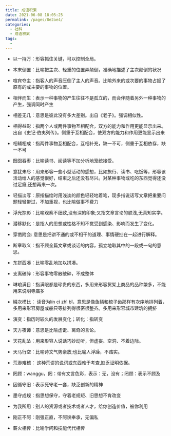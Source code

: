 ```yaml
---
title: 成语积累
date: 2021-06-08 18:05:25
permalink: /pages/8e2ae4/
categories:
  - 社科
  - 成语积累
tags:
  - 
---
```

* 以一持万：形容抓住关键，可以控制全局。
* 本末倒置：比喻把主次、轻重的位置弄颠倒，准确地描述了主次颠倒的状况
* 喧宾夺主：指客人的声音压倒了主人的声音。比喻外来的或次要的事物占据了原有的或主要的事物的位置。

* 相伴而生：表示一种事物的产生往往不是孤立的，而会伴随着另外一种事物的产生，强调同时产生

* 相差无几：意思是彼此没有多大差别。出自《老子》。强调相似性。

* 相得益彰：指两个人或两件事物互相配合，双方的能力和作用更能显示出来。出自《史记·伯夷列传》。侧重于互相配合，使双方的能力和作用更能显示出来

* 相辅相成：指两件事物互相配合，互相补充，缺一不可，侧重于互相依存，缺一不可

* 囫囵吞枣：比喻读书、阅读等不加分析地笼统接受。

* 意犹未尽：用来形容一些小型活动的感想，比如旅行、读书、吃饭等，形容该活动给人的感觉很好，结束之后还没有尽兴。对某种事物或吃的东西觉得还没过足瘾,还想再来一次。

* 轻描淡写：原指描绘时用浅淡的颜色轻轻地着笔，现多指说话写文章把重要问题轻轻带过，不加重视，也比喻做事不费力

* 浮光掠影：比喻观察不细致,没有深的印象;又指文章言论的肤浅,无真知实学。

* 潜移默化：是指人的思想或性格不知不觉受到感染、影响而发生了变化。

* 穿凿附会: 意思是把讲不通的或不相干的道理、事情硬扯在一起进行解释。

* 断章取义：指不顾全篇文章或谈话的内容，孤立地取其中的一段或一句的意思。

* 东拼西凑：比喻零乱地加以拼凑。

* 支离破碎：形容事物零散破碎，不成整体

* 琳琅满目：指满眼都是珍贵的东西，多用来形容货架上商品的品种繁多，不能用来说明寺庙多

* 鳞次栉比： 读音为lín cì zhì bǐ，意思是像鱼鳞和梳子齿那样有次序地排列着，多用来形容房屋或船只等排列得很密很整齐。多用来形容城市建筑的拥挤

* 演变：指历时较久的发展变化；转化：指转变

* 天方夜谭：意思是比喻虚诞、离奇的言论。

* 天花乱坠：用来形容人说话巧妙动听，但虚妄、空洞、不着边际。

* 天马行空：比喻诗文气势豪放;也比喻人浮躁，不踏实。

* 荒渺难稽： 这种荒谬的说词或东西难于考查,缺乏证明依据。

* 罔顾：wanggu，罔：带有文言色彩，表示：无，没有；罔顾：表示不顾及

* 因循守旧：表示死守老一套，缺乏创新的精神

* 墨守成规：指思想保守，守着老规矩、旧思想不肯改变

* 为我所用：别人的资源或者技术或者人才，给你创造价值，被你利用

* 刚正不阿：刚强正直，不阿谀奉承，无偏私

* 薪火相传：比喻学问和技能代代相传